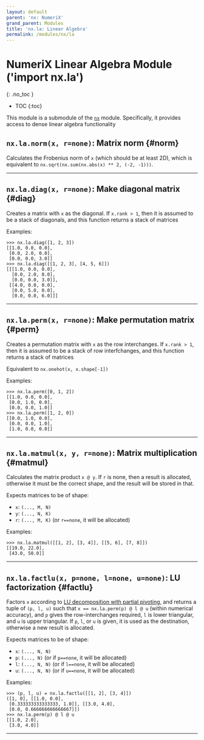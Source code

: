 ```yaml
---
layout: default
parent: 'nx: NumeriX'
grand_parent: Modules
title: 'nx.la: Linear Algebra'
permalink: /modules/nx/la
---
```


# NumeriX Linear Algebra Module ('import nx.la')
{: .no_toc }

 * TOC
{:toc}

This module is a submodule of the [`nx`](/modules/nx) module. Specifically, it provides access to dense linear algebra functionality


## `nx.la.norm(x, r=none)`: Matrix norm {#norm}

Calculates the Frobenius norm of `x` (which should be at least 2D), which is equivalent to `nx.sqrt(nx.sum(nx.abs(x) ** 2, (-2, -1)))`.

---

## `nx.la.diag(x, r=none)`: Make diagonal matrix {#diag}

Creates a matrix with `x` as the diagonal. If `x.rank > 1`, then it is assumed to be a stack of diagonals, and this function returns a stack of matrices


Examples:

```ks
>>> nx.la.diag([1, 2, 3])
[[1.0, 0.0, 0.0],
 [0.0, 2.0, 0.0],
 [0.0, 0.0, 3.0]]
>>> nx.la.diag([[1, 2, 3], [4, 5, 6]])
[[[1.0, 0.0, 0.0],
  [0.0, 2.0, 0.0],
  [0.0, 0.0, 3.0]],
 [[4.0, 0.0, 0.0],
  [0.0, 5.0, 0.0],
  [0.0, 0.0, 6.0]]]
```

---

## `nx.la.perm(x, r=none)`: Make permutation matrix {#perm}

Creates a permutation matrix with `x` as the row interchanges. If `x.rank > 1`, then it is assumed to be a stack of row interfchanges, and this function returns a stack of matrices

Equivalent to `nx.onehot(x, x.shape[-1])`


Examples:

```ks
>>> nx.la.perm([0, 1, 2])
[[1.0, 0.0, 0.0],
 [0.0, 1.0, 0.0],
 [0.0, 0.0, 1.0]]
>>> nx.la.perm([1, 2, 0])
[[0.0, 1.0, 0.0],
 [0.0, 0.0, 1.0],
 [1.0, 0.0, 0.0]]
```

---

## `nx.la.matmul(x, y, r=none)`: Matrix multiplication {#matmul}

Calculates the matrix product `x @ y`. If `r` is none, then a result is allocated, otherwise it must be the correct shape, and the result will be stored in that.

Expects matrices to be of shape:

  * `x`: `(..., M, N)`
  * `y`: `(..., N, K)`
  * `r`: `(..., M, K)` (or `r==none`, it will be allocated)


Examples:

```ks
>>> nx.la.matmul([[1, 2], [3, 4]], [[5, 6], [7, 8]])
[[19.0, 22.0],
 [43.0, 50.0]]
```

---

## `nx.la.factlu(x, p=none, l=none, u=none)`: LU factorization {#factlu}

Factors `x` according to [LU decomposition with partial pivoting](https://en.wikipedia.org/wiki/LU_decomposition), and returns a tuple of `(p, l, u)` such that `x == nx.la.perm(p) @ l @ u` (within numerical accuracy), and `p` gives the row-interchanges required, `l` is lower triangular, and `u` is upper triangular. If `p`, `l`, or `u` is given, it is used as the destination, otherwise a new result is allocated.

Expects matrices to be of shape:

  * `x`: `(..., N, N)`
  * `p`: `(..., N)` (or if `p==none`, it will be allocated)
  * `l`: `(..., N, N)` (or if `l==none`, it will be allocated)
  * `u`: `(..., N, N)` (or if `u==none`, it will be allocated)


Examples:

```ks
>>> (p, l, u) = nx.la.factlu([[1, 2], [3, 4]])
([1, 0], [[1.0, 0.0],
 [0.333333333333333, 1.0]], [[3.0, 4.0],
 [0.0, 0.666666666666667]])
>>> nx.la.perm(p) @ l @ u
[[1.0, 2.0],
 [3.0, 4.0]]
```

---



